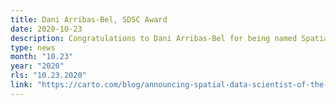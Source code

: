 ```yaml
---
title: Dani Arribas-Bel, SDSC Award
date: 2020-10-23
description: Congratulations to Dani Arribas-Bel for being named Spatial Data Scientist of the Year
type: news
month: "10.23"
year: "2020"
rls: "10.23.2020"
link: "https://carto.com/blog/announcing-spatial-data-scientist-of-the-year-2020/"
---
```

